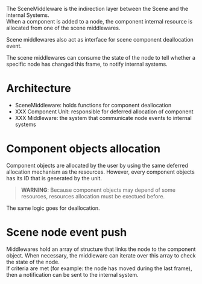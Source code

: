 The SceneMiddleware is the indirection layer between the Scene and the internal Systems. <br/>
When a component is added to a node, the component internal resource is allocated from one of the scene middlewares.

Scene middlewares also act as interface for scene component deallocation event.

The scene middlewares can consume the state of the node to tell whether a specific node has changed this frame, to notify internal systems.

# Architecture

<svg-inline src="scene_middleware_architecture.svg"></svg-inline>

* SceneMiddleware: holds functions for component deallocation
* XXX Component Unit: responsible for deferred allocation of component
* XXX Middleware: the system that communicate node events to internal systems

# Component objects allocation

Component objects are allocated by the user by using the same deferred allocation mechanism as the resources. However, every component objects has its ID that is generated by the unit. <br/>

> **WARNING**: Because component objects may depend of some resources, resources allocation must be exectued before.

The same logic goes for deallocation.

# Scene node event push

Middlewares hold an array of structure that links the node to the component object.
When necessary, the middleware can iterate over this array to check the state of the node. <br/>
If criteria are met (for example: the node has moved during the last frame), then a notification can be sent to the internal system.